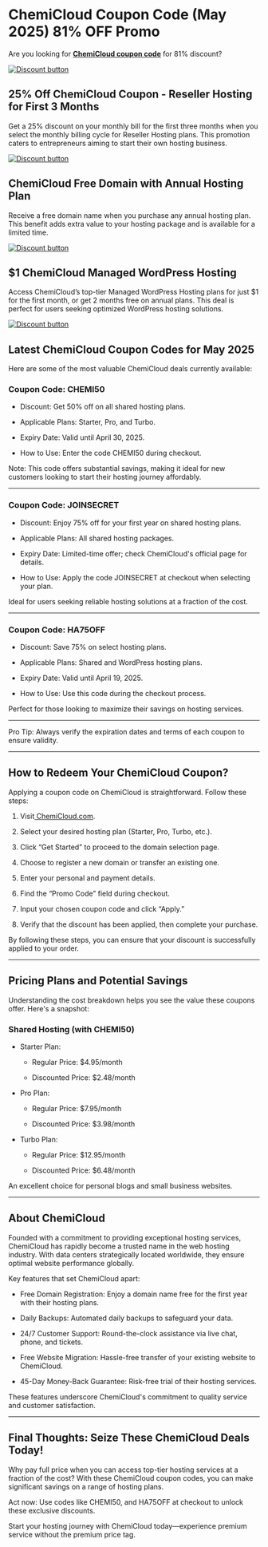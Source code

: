 # ChemiCloud Coupon Code (May 2025) 81% OFF Promo

Are you looking for [**ChemiCloud coupon code**](https://chemicloud.com/#67ed9ab26b1de) for 81% discount?​

[![Discount button](https://github.com/user-attachments/assets/aa25bf95-e405-4070-b65b-445d7304d089)](https://chemicloud.com/#67ed9ab26b1de)

## 25% Off ChemiCloud Coupon - Reseller Hosting for First 3 Months

Get a 25% discount on your monthly bill for the first three months when you select the monthly billing cycle for Reseller Hosting plans. This promotion caters to entrepreneurs aiming to start their own hosting business.

[![Discount button](https://github.com/user-attachments/assets/aa25bf95-e405-4070-b65b-445d7304d089)](https://chemicloud.com/#67ed9ab26b1de)

## ChemiCloud Free Domain with Annual Hosting Plan

Receive a free domain name when you purchase any annual hosting plan. This benefit adds extra value to your hosting package and is available for a limited time.

[![Discount button](https://github.com/user-attachments/assets/aa25bf95-e405-4070-b65b-445d7304d089)](https://chemicloud.com/#67ed9ab26b1de)

## $1 ChemiCloud Managed WordPress Hosting

Access ChemiCloud’s top-tier Managed WordPress Hosting plans for just $1 for the first month, or get 2 months free on annual plans. This deal is perfect for users seeking optimized WordPress hosting solutions.

[![Discount button](https://github.com/user-attachments/assets/aa25bf95-e405-4070-b65b-445d7304d089)](https://chemicloud.com/#67ed9ab26b1de)

## Latest ChemiCloud Coupon Codes for May 2025

Here are some of the most valuable ChemiCloud deals currently available:

### Coupon Code: CHEMI50

* Discount: Get 50% off on all shared hosting plans.

* Applicable Plans: Starter, Pro, and Turbo.
* Expiry Date: Valid until April 30, 2025.​

* How to Use: Enter the code CHEMI50 during checkout.

Note: This code offers substantial savings, making it ideal for new customers looking to start their hosting journey affordably. ​

---

### Coupon Code: JOINSECRET

* Discount: Enjoy 75% off for your first year on shared hosting plans.

* Applicable Plans: All shared hosting packages.

* Expiry Date: Limited-time offer; check ChemiCloud's official page for details.​

* How to Use: Apply the code JOINSECRET at checkout when selecting your plan.

Ideal for users seeking reliable hosting solutions at a fraction of the cost.

---

### Coupon Code: HA75OFF

* Discount: Save 75% on select hosting plans.​

* Applicable Plans: Shared and WordPress hosting plans.

* Expiry Date: Valid until April 19, 2025.

* How to Use: Use this code during the checkout process.​

Perfect for those looking to maximize their savings on hosting services.

---

Pro Tip: Always verify the expiration dates and terms of each coupon to ensure validity.

---

## How to Redeem Your ChemiCloud Coupon?

Applying a coupon code on ChemiCloud is straightforward. Follow these steps:

1. Visit[ ChemiCloud.com](https://chemicloud.com/deals-coupons).

2. Select your desired hosting plan (Starter, Pro, Turbo, etc.).

3. Click “Get Started” to proceed to the domain selection page.

4. Choose to register a new domain or transfer an existing one.

5. Enter your personal and payment details.

6. Find the “Promo Code” field during checkout.

7. Input your chosen coupon code and click “Apply.”

8. Verify that the discount has been applied, then complete your purchase.

By following these steps, you can ensure that your discount is successfully applied to your order.

---

## Pricing Plans and Potential Savings

Understanding the cost breakdown helps you see the value these coupons offer. Here's a snapshot:

### Shared Hosting (with CHEMI50)

* Starter Plan:

  * Regular Price: $4.95/month​

  * Discounted Price: $2.48/month​
* Pro Plan:

  * Regular Price: $7.95/month​

  * Discounted Price: $3.98/month​
* Turbo Plan:

  * Regular Price: $12.95/month​

  * Discounted Price: $6.48/month​

An excellent choice for personal blogs and small business websites.

---

## About ChemiCloud

Founded with a commitment to providing exceptional hosting services, ChemiCloud has rapidly become a trusted name in the web hosting industry. With data centers strategically located worldwide, they ensure optimal website performance globally.​

Key features that set ChemiCloud apart:

* Free Domain Registration: Enjoy a domain name free for the first year with their hosting plans.​

* Daily Backups: Automated daily backups to safeguard your data.​

* 24/7 Customer Support: Round-the-clock assistance via live chat, phone, and tickets.​

* Free Website Migration: Hassle-free transfer of your existing website to ChemiCloud.​

* 45-Day Money-Back Guarantee: Risk-free trial of their hosting services.​

These features underscore ChemiCloud's commitment to quality service and customer satisfaction.

---

## Final Thoughts: Seize These ChemiCloud Deals Today!

Why pay full price when you can access top-tier hosting services at a fraction of the cost? With these ChemiCloud coupon codes, you can make significant savings on a range of hosting plans.

Act now: Use codes like CHEMI50, and HA75OFF at checkout to unlock these exclusive discounts.

Start your hosting journey with ChemiCloud today—experience premium service without the premium price tag.

